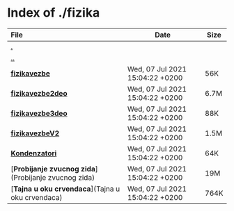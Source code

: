 # Index of ./fizika

File | Date | Size
:--- | --- | ---
[.](.) | |
[..](..) | |
[**fizikavezbe**](fizikavezbe) | Wed, 07 Jul 2021 15:04:22 +0200 | 56K
[**fizikavezbe2deo**](fizikavezbe2deo) | Wed, 07 Jul 2021 15:04:22 +0200 | 6.7M
[**fizikavezbe3deo**](fizikavezbe3deo) | Wed, 07 Jul 2021 15:04:22 +0200 | 88K
[**fizikavezbeV2**](fizikavezbeV2) | Wed, 07 Jul 2021 15:04:22 +0200 | 1.5M
[**Kondenzatori**](Kondenzatori) | Wed, 07 Jul 2021 15:04:22 +0200 | 64K
[**Probijanje zvucnog zida**](Probijanje zvucnog zida) | Wed, 07 Jul 2021 15:04:22 +0200 | 19M
[**Tajna u oku crvendaca**](Tajna u oku crvendaca) | Wed, 07 Jul 2021 15:04:22 +0200 | 764K
